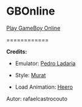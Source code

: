 # GBOnline

[Play GameBoy Online](http://rafaelcastrocouto.github.com/gbonline "Play")

============

  **Credits:**
  
 * Emulator: [Pedro Ladaria](http://www.codebase.es/jsgb/)
  
 * Style: [Murat](http://codepen.io/AntonEssenetial/details/trlfu)
  
 * Load Animation: [Heero](http://codepen.io/heero/details/wylhv)

Autor: rafaelcastrocouto